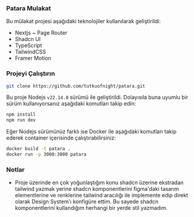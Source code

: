 ### Patara Mulakat

Bu mülakat projesi aşağıdaki teknolojiler kullanılarak geliştirildi:

- Nextjs ~ Page Router
- Shadcn UI
- TypeScript
- TailwindCSS
- Framer Motion

### Projeyi Çalıştırın

```bash
git clone https://github.com/tutkuofnight/patara.git
```


Bu proje Nodejs `v22.14.0` sürümü ile geliştirildi. Dolayısıla buna uyumlu bir sürüm kullanıyorsanız aşağıdaki komutları takip edin:

```bash
npm install
npm run dev
```
Eğer Nodejs sürümünüz farklı ise Docker ile aşağıdaki komutları takip ederek container içerisinde çalıştırabilirsiniz:

```bash
docker build -t patara .
docker run -p 3000:3000 patara
```

### Notlar
- Proje üzerinde en çok yoğunlaştığım konu shadcn üzerine ekstradan tailwind yazmak yerine shadcn komponentlerini figma'daki tasarım elementlerine ve renklerine tailwind aracılığı ile implemente edip direkt olarak Design System'ı konfigüre ettim. Bu sayede shadcn komponentlerini kullandığım herhangi bir yerde stil yazmadım.
